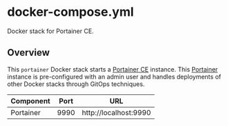 # docker-compose.yml

Docker stack for Portainer CE.

## Overview

This `portainer` Docker stack starts a [Portainer CE](https://github.com/portainer/portainer)
instance. This [Portainer](https://docs.portainer.io) instance is pre-configured with an
admin user and handles deployments of other Docker stacks through GitOps techniques.

| Component | Port |URL                    |
| --------- | ---- |---------------------- |
| Portainer | 9990 | http://localhost:9990 |
